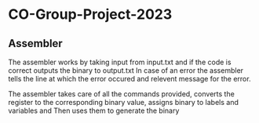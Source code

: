 # CO-Group-Project-2023
## Assembler
The assembler works by taking input from input.txt and if the code is correct outputs the binary to output.txt
In case of an error the assembler tells the line at which the error occured and relevent message for the error.

The assembler takes care of all the commands provided, converts the register to the corresponding binary value, assigns binary to labels and variables and Then uses them to generate the binary 
